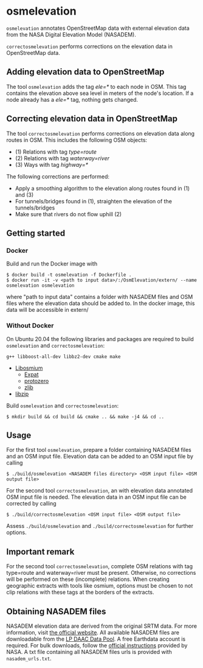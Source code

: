# osmelevation
`osmelevation` annotates OpenStreetMap data with external elevation data from the NASA Digital Elevation Model (NASADEM).

`correctosmelevation` performs corrections on the elevation data in OpenStreetMap data.

## Adding elevation data to OpenStreetMap
The tool `osmelevation` adds the tag _ele=*_ to each node in OSM. This tag contains the elevation above sea level in meters of the node's location. If a node already has a _ele=*_ tag, nothing gets changed.

## Correcting elevation data in OpenStreetMap
The tool `correctosmelevation` performs corrections on elevation data along routes in OSM. This includes the following OSM objects:
+ (1) Relations with tag _type=route_
+ (2) Relations with tag _waterway=river_
+ (3) Ways with tag _highway=*_

The following corrections are performed:
+ Apply a smoothing algorithm to the elevation along routes found in (1) and (3)
+ For tunnels/bridges found in (1), straighten the elevation of the tunnels/bridges
+ Make sure that rivers do not flow uphill (2)

## Getting started

### Docker

Build and run the Docker image with
```
$ docker build -t osmelevation -f Dockerfile .
$ docker run -it -v <path to input data>/:/OsmElevation/extern/ --name osmelevation osmelevation
```

where "path to input data" contains a folder with NASADEM files and OSM files where the elevation data should be added to.
In the docker image, this data will be accessible in extern/

### Without Docker

On Ubuntu 20.04 the following libraries and packages are required to build `osmelevation` and `correctosmelevation`:
```
g++ libboost-all-dev libbz2-dev cmake make
```
+ [Libosmium](https://osmcode.org/libosmium/)
	+ [Expat](https://github.com/libexpat/libexpat)
	+ [protozero](https://github.com/mapbox/protozero)
	+ [zlib](https://www.zlib.net/)
+ [libzip](https://libzip.org/)

Build `osmelevation` and `correctosmelevation`:
```
$ mkdir build && cd build && cmake .. && make -j4 && cd ..
```

## Usage

For the first tool `osmelevation`, prepare a folder containing NASADEM files and an OSM input file.
Elevation data can be added to an OSM input file by calling
```
$ ./build/osmelevation <NASADEM files directory> <OSM input file> <OSM output file>
```

For the second tool `correctosmelevation`, an with elevation data annotated OSM input file is needed.
The elevation data in an OSM input file can be corrected by calling
```
$ ./build/correctosmelevation <OSM input file> <OSM output file>
```

Assess `./build/osmelevation` and `./build/correctosmelevation` for further options.

## Important remark

For the second tool `correctosmelevation`, complete OSM relations with tag type=route and waterway=river must be present.
Otherwise, no corrections will be performed on these (incomplete) relations.
When creating geographic extracts with tools like osmium, options must be chosen to not clip relations with these tags at the borders of the extracts. 

## Obtaining NASADEM files

NASADEM elevation data are derived from the original SRTM data. For more information, visit [the official website](https://lpdaac.usgs.gov/products/nasadem_hgtv001/).
All available NASADEM files are downloadable from the [LP DAAC Data Pool](https://e4ftl01.cr.usgs.gov/MEASURES/NASADEM_HGT.001/2000.02.11/).
A free Earthdata account is required. For bulk downloads, follow the [official instructions](https://disc.gsfc.nasa.gov/data-access) provided by NASA.
A txt file containing all NASADEM files urls is provided with `nasadem_urls.txt`.